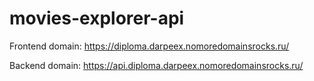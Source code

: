 # movies-explorer-api

Frontend domain: https://diploma.darpeex.nomoredomainsrocks.ru/

Backend domain: https://api.diploma.darpeex.nomoredomainsrocks.ru/
